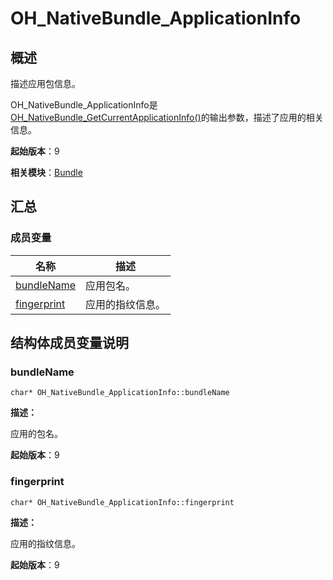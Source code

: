 # OH_NativeBundle_ApplicationInfo


## 概述

描述应用包信息。

OH_NativeBundle_ApplicationInfo是[OH_NativeBundle_GetCurrentApplicationInfo()](_bundle.md#oh_nativebundle_getcurrentapplicationinfo)的输出参数，描述了应用的相关信息。

**起始版本**：9

**相关模块**：[Bundle](_bundle.md)


## 汇总


### 成员变量

| 名称 | 描述 |
| -------- | -------- |
| [bundleName](#bundlename) | 应用包名。 |
| [fingerprint](#fingerprint) | 应用的指纹信息。 |


## 结构体成员变量说明


### bundleName


```
char* OH_NativeBundle_ApplicationInfo::bundleName
```

**描述：**

应用的包名。

**起始版本**：9


### fingerprint


```
char* OH_NativeBundle_ApplicationInfo::fingerprint
```

**描述：**

应用的指纹信息。

**起始版本**：9